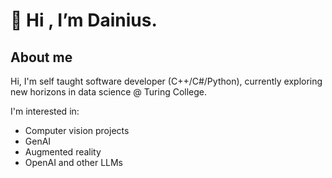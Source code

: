 # 👋 Hi , I’m Dainius.

## About me
Hi, I'm self taught software developer (C++/C#/Python), currently exploring new horizons in data science @ Turing College.

I'm interested in:
* Computer vision projects
* GenAI
* Augmented reality
* OpenAI and other LLMs
